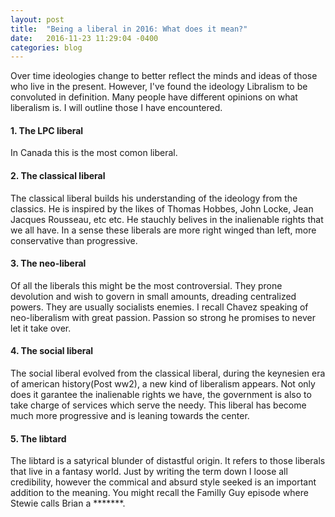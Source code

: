 ```yaml
---
layout: post
title:  "Being a liberal in 2016: What does it mean?"
date:   2016-11-23 11:29:04 -0400
categories: blog
---
```


Over time ideologies change to better reflect the minds and ideas of those who live in the present. However, I've found the ideology Libralism to be convoluted in definition. Many people have different opinions on what liberalism is. I will outline those I have encountered.

#### 1. The LPC liberal

In Canada this is the most comon liberal. 

#### 2. The classical liberal

The classical liberal builds his understanding of the ideology from the classics. He is inspired by the likes of Thomas Hobbes, John Locke, Jean Jacques Rousseau, etc etc. He stauchly belives in the inalienable rights that we all have. In a sense these liberals are more right winged than left, more conservative than progressive. 

#### 3. The neo-liberal

Of all the liberals this might be the most controversial. They prone devolution and wish to govern in small amounts, dreading centralized powers. They are usually socialists enemies. I recall Chavez speaking of neo-liberalism with great passion. Passion so strong he promises to never let it take over.

#### 4. The social liberal

The social liberal evolved from the classical liberal, during the keynesien era of american history(Post ww2), a new kind of liberalism appears. Not only does it garantee the inalienable rights we have, the government is also to take charge of services which serve the needy. This liberal has become much more progressive and is leaning towards the center.

#### 5. The libtard

The libtard is a satyrical blunder of distastful origin. It refers to those liberals that live in a fantasy world. Just by writing the term down I loose all credibility, however the commical and absurd style seeked is an important addition to the meaning. You might recall the Familly Guy episode where Stewie calls Brian a *******.  

